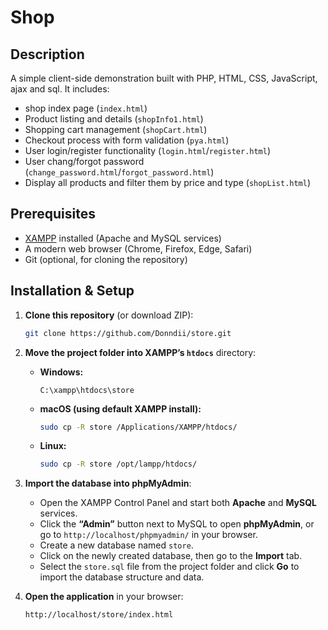 # Shop

## Description

A simple client-side demonstration built with PHP, HTML, CSS, JavaScript, ajax and sql. It includes:

- shop index page (`index.html`)
- Product listing and details (`shopInfo1.html`)
- Shopping cart management (`shopCart.html`)
- Checkout process with form validation (`pya.html`)
- User login/register functionality  (`login.html`/`register.html`)
- User chang/forgot password (`change_password.html`/`forgot_password.html`)
- Display all products and filter them by price and type (`shopList.html`)

## Prerequisites

- [XAMPP](https://www.apachefriends.org/index.html) installed (Apache and MySQL services)
- A modern web browser (Chrome, Firefox, Edge, Safari)
- Git (optional, for cloning the repository)

## Installation & Setup

1. **Clone this repository** (or download ZIP):

   ```bash
   git clone https://github.com/Donndii/store.git
   ```
2. **Move the project folder into XAMPP’s `htdocs`** directory:

   - **Windows:**
     ```text
     C:\xampp\htdocs\store
     ```
   - **macOS (using default XAMPP install):**
     ```bash
     sudo cp -R store /Applications/XAMPP/htdocs/
     ```
   - **Linux:**
     ```bash
     sudo cp -R store /opt/lampp/htdocs/
     ```
3. **Import the database into phpMyAdmin**:

   - Open the XAMPP Control Panel and start both **Apache** and **MySQL** services.
   - Click the **“Admin”** button next to MySQL to open **phpMyAdmin**, or go to `http://localhost/phpmyadmin/` in your browser.
   - Create a new database named `store`.
   - Click on the newly created database, then go to the **Import** tab.
   - Select the `store.sql` file from the project folder and click **Go** to import the database structure and data.
4. **Open the application** in your browser:

   ```text
   http://localhost/store/index.html
   ```
